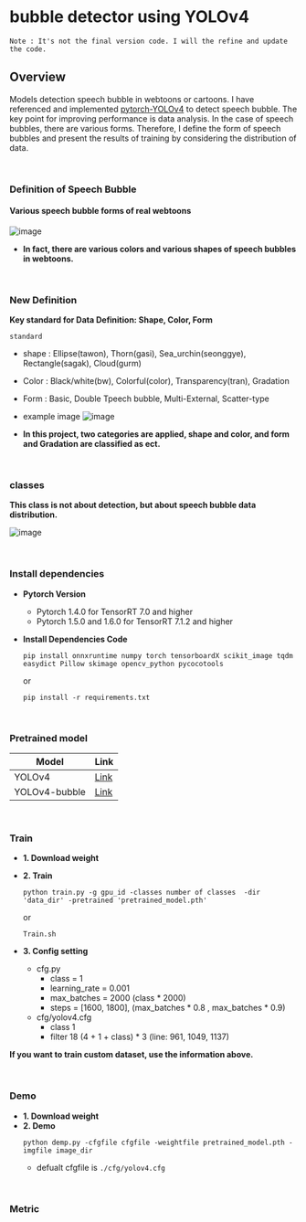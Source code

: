 # bubble detector using YOLOv4
~~~
Note : It's not the final version code. I will the refine and update the code.
~~~

## Overview 
Models detection speech bubble in webtoons or cartoons. I have referenced and implemented [pytorch-YOLOv4](https://github.com/Tianxiaomo/pytorch-YOLOv4) to detect speech bubble. The key point for improving performance is data analysis. In the case of speech bubbles, there are various forms. Therefore, I define the form of speech bubbles and present the results of training by considering the distribution of data.

<br>

### Definition of Speech Bubble

<!--
#### Original Trainning Data
|유미의 세포들|와라! 편의점|연애 혁명|랜덤채팅의 그녀|원피스|총수|총합|
|------------|-----------|--------|--------------|------|---|----|
|160|320|198|349|182|201|1410|

+ **The distribution is a figure collected by speech bubbles based on cuts.**


#### Performance Problem

![image](https://user-images.githubusercontent.com/61634628/105812024-d0837d00-5ff0-11eb-9977-1ac2805bee71.png)
+ **Most training data take the shape of ellipses.** 
<br><br>

-->

#### Various speech bubble forms of real webtoons
![image](https://user-images.githubusercontent.com/61634628/105813702-94055080-5ff3-11eb-92e5-ddfb921cb6a8.png)

+ **In fact, there are various colors and various shapes of speech bubbles in webtoons.**

<br>

### New Definition 
**Key standard for Data Definition: Shape, Color, Form** 

`standard`
+ shape : Ellipse(tawon), Thorn(gasi), Sea_urchin(seonggye), Rectangle(sagak), Cloud(gurm)
+ Color : Black/white(bw), Colorful(color), Transparency(tran), Gradation
+ Form : Basic, Double Tpeech bubble, Multi-External, Scatter-type
+ example image ![image](https://user-images.githubusercontent.com/61634628/106093155-1700e500-6173-11eb-9a5e-8828c45271c4.png)
 
+ **In this project, two categories are applied, shape and color, and form and Gradation are classified as ect.**
<br>


### classes
**This class is not about detection, but about speech bubble data distribution.** 
 

![image](https://user-images.githubusercontent.com/61634628/106093057-ee78eb00-6172-11eb-9783-4e2a2f380644.png)

 <!--
|tawon|gasi|seonggye|sagak|gurm|
|-----|----|--------|-----|----|
|tawon_bw<br>tawon_color<br>tawon_transparency|gasi_bw<br>gasi_color<br>gasi_transparency|seonggye_bw<br>seonggye_color<br>seonggye_transparency|sagak_bw<br>sagak_color<br>sagak_transparency|gurm_bw<br>gurm_color<br>gurm_transparency|
-->
<br>

### Install dependencies

+ **Pytorch Version** 
    + Pytorch 1.4.0 for TensorRT 7.0 and higher
    + Pytorch 1.5.0 and 1.6.0 for TensorRT 7.1.2 and higher

+ **Install Dependencies Code**
    ~~~
    pip install onnxruntime numpy torch tensorboardX scikit_image tqdm easydict Pillow skimage opencv_python pycocotools
    ~~~
    or
    ~~~
    pip install -r requirements.txt
    ~~~
<br>

### Pretrained model 

|**Model**|**Link**|
|---------|--------|
|YOLOv4|[Link](https://drive.google.com/open?id=1fcbR0bWzYfIEdLJPzOsn4R5mlvR6IQyA)|
|YOLOv4-bubble|[Link](https://drive.google.com/drive/u/2/folders/1hYGU8hPY1VH8P0DkKDnAfV4AOtRjKYhC)|
<br>

### Train 

+ **1. Download weight** 

+ **2. Train** 
    ~~~
    python train.py -g gpu_id -classes number of classes  -dir 'data_dir' -pretrained 'pretrained_model.pth'
    ~~~
    or
    ~~~
    Train.sh 
    ~~~
    
+ **3. Config setting**       
    + cfg.py
        + class = 1 
        + learning_rate = 0.001
        + max_batches = 2000 (class * 2000)
        + steps = [1600, 1800], (max_batches * 0.8 , max_batches * 0.9)
    + cfg/yolov4.cfg
        + class 1
        + filter 18 (4 + 1 + class) * 3 (line: 961, 1049, 1137)

**If you want to train custom dataset, use the information above.**

<br>    

### Demo    
 
+ **1. Download weight**        
+ **2. Demo**
    ~~~
    python demp.py -cfgfile cfgfile -weightfile pretrained_model.pth -imgfile image_dir 
    ~~~
    + defualt cfgfile is `./cfg/yolov4.cfg`

<br>

### Metric
